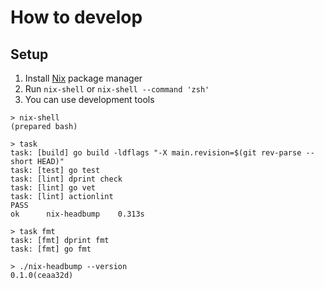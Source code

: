 # How to develop

## Setup

1. Install [Nix](https://nixos.org/) package manager
2. Run `nix-shell` or `nix-shell --command 'zsh'`
3. You can use development tools

```console
> nix-shell
(prepared bash)

> task
task: [build] go build -ldflags "-X main.revision=$(git rev-parse --short HEAD)"
task: [test] go test
task: [lint] dprint check
task: [lint] go vet
task: [lint] actionlint
PASS
ok      nix-headbump    0.313s

> task fmt
task: [fmt] dprint fmt
task: [fmt] go fmt

> ./nix-headbump --version
0.1.0(ceaa32d)
```
